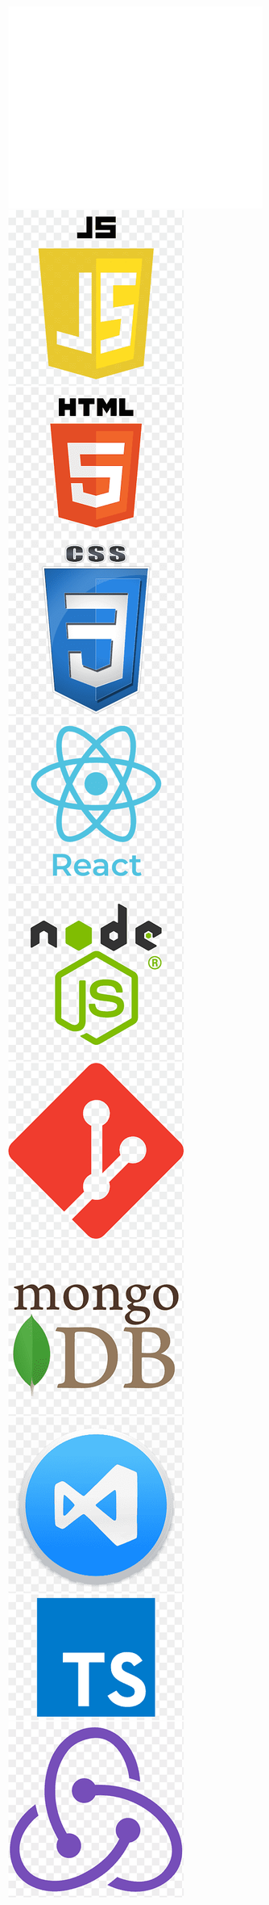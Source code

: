 <img src="README.svg" width="800" height="400">
<img src="js.png">
<img src="html.png">
<img src="css.png">
<img src="react.png">
<img src="nodejs.png">
<img src="git.png">
<img src="mongodb.png">
<img src="vscode.png">
<img src="typescript.png">
<img src="redux.png">
